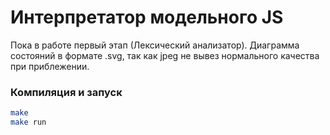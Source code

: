 # Интерпретатор модельного JS
Пока в работе первый этап (Лексический анализатор). Диаграмма состояний в формате .svg, так как jpeg не вывез нормального качества при приблежении.
### Компиляция и запуск
```sh
make
make run
```